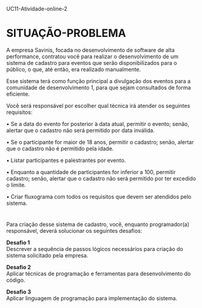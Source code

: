 UC11-Atividade-online-2

<h1>SITUAÇÃO-PROBLEMA</h1>
 
A empresa Savinis, focada no desenvolvimento de software de alta performance, contratou você para realizar o desenvolvimento de um sistema de cadastro para eventos que serão disponibilizados para o público, o que, até então, era realizado manualmente.
 
Esse sistema terá como função principal a divulgação dos eventos para a comunidade de desenvolvimento 1, para que sejam consultados de forma eficiente.
 
Você será responsável por escolher qual técnica irá atender os seguintes requisitos:
 
• Se a data do evento for posterior à data atual, permitir o evento; senão, alertar que o cadastro não será permitido por data inválida.
 
• Se o participante for maior de 18 anos, permitir o cadastro; senão, alertar que o cadastro não é permitido pela idade.
 
• Listar participantes e palestrantes por evento. <!--não é obrigatório-->
 
• Enquanto a quantidade de participantes for inferior a 100, permitir cadastro; senão, alertar que o cadastro não será permitido por ter excedido o limite.
 
• Criar fluxograma com todos os requisitos que devem ser atendidos pelo sistema.
#
 
Para criação desse sistema de cadastro, você, enquanto programador(a) responsável, deverá solucionar os seguintes desafios:
 
<b>Desafio 1</b>
<br> 
Descrever a sequência de passos lógicos necessários para criação do sistema 
solicitado pela empresa.
 
<b>Desafio 2</b>
<br> 
Aplicar técnicas de programação e ferramentas para desenvolvimento do código.
 
<b>Desafio 3</b>
<br> 
Aplicar linguagem de programação para implementação do sistema.
